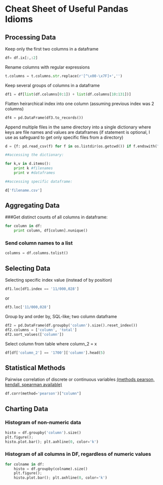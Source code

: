 # Cheat Sheet of Useful Pandas Idioms

## Processing Data

Keep only the first two columns in a dataframe

```python
df= df.ix[:,:2]
```

Rename columns with regular expressions
```python
t.columns = t.columns.str.replace(r'[^\x00-\x7F]+','')
```

Keep several groups of columns in a dataframe

```python
df1 = df[list(df.columns[0:1]) + list(df.columns[10:131])]
```

Flatten heirarchical index into one column (assuming previous index was 2 columns)
```python
df4 = pd.DataFrame(df3.to_records())
```

Append multiple files in the same directory into a single dictionary where keys are file names and values are dataframes
(if statement is optional, I use as safeguard to get only specific files from a directory)

```python
d = {f: pd.read_csv(f) for f in os.listdir(os.getcwd()) if f.endswith(".csv")}

##accessing the dictionary:

for k,v in d.items():
    print k #filenames
    print v #dataframes

##accessing specific dataframe: 

d['filename.csv']

```

## Aggregating Data


###Get distinct counts of all columns in dataframe:

```python
for column in df:
    print column, df[column].nunique()
```
### Send column names to a list

```python
columns = df.columns.tolist()
```


## Selecting Data

Selecting specific index value (instead of by position)

```python
df1.loc[df1.index == '11/000,028']
```

or 

```python
df3.loc['11/000,028']
```

Group by and order by, SQL-like; two column dataframe 
```python 
df2 = pd.DataFrame(df.groupby('column').size().reset_index())
df2.columns = ['column', 'total']
df2.sort_values(['column'])
```

Select column from table where column_2 = x

```python
df[df['column_2'] == '1700']['column'].head(5)
```

## Statistical Methods

Pairwise correlation of discrete or continuous variables [(methods pearson, kendall, spearman available)](http://pandas.pydata.org/pandas-docs/stable/generated/pandas.DataFrame.corr.html)

```python
df.corr(method='pearson')["column"]
```

## Charting Data

### Histogram of non-numeric data

```python
histo = df.groupby('column').size()
plt.figure();
histo.plot.bar(); plt.axhline(0, color='k')
```

### Histogram of all columns in DF, regardless of numeric values

```python
for colname in df: 
    histo = df.groupby(colname).size()
    plt.figure();
    histo.plot.bar(); plt.axhline(0, color='k')
```
